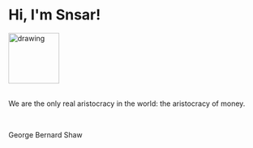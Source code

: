 <h1>Hi, I'm Snsar!</h1> <img src="https://acegif.com/wp-content/uploads/2021/4fh5wi/pepefrg-21.gif" alt="drawing"  height = "100"/> <br> <br> <p>We are the only real aristocracy in the world: the aristocracy of money.</p> <br> <p>George Bernard Shaw</p>